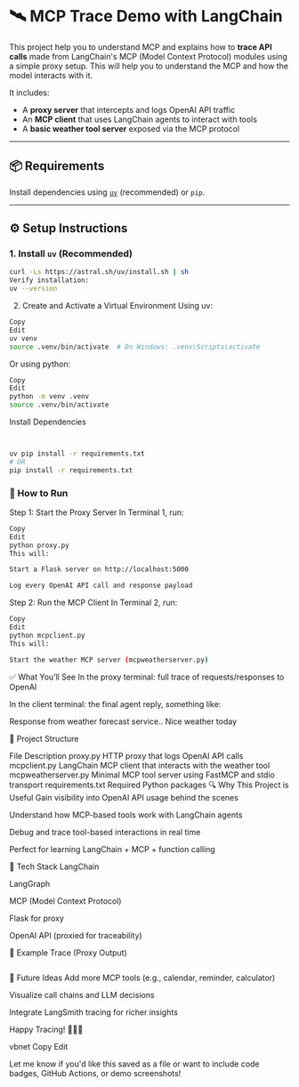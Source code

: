 # 🛰️ MCP Trace Demo with LangChain

This project help you to understand MCP and explains  how  to **trace API calls** made from LangChain's MCP (Model Context Protocol) modules using a simple proxy setup. This will help you to understand the MCP and how the model interacts with it.

It includes:

- A **proxy server** that intercepts and logs OpenAI API traffic
- An **MCP client** that uses LangChain agents to interact with tools
- A **basic weather tool server** exposed via the MCP protocol

---

## 📦 Requirements

Install dependencies using [`uv`](https://github.com/astral-sh/uv) (recommended) or `pip`.

---

## ⚙️ Setup Instructions

### 1. Install `uv` (Recommended)

```bash
curl -Ls https://astral.sh/uv/install.sh | sh
Verify installation:
uv --version
```

2. Create and Activate a Virtual Environment
Using uv:

```bash
Copy
Edit
uv venv
source .venv/bin/activate  # On Windows: .venv\Scripts\activate
```
Or using python:

```bash
Copy
Edit
python -m venv .venv
source .venv/bin/activate
```
Install Dependencies

```bash


uv pip install -r requirements.txt
# OR
pip install -r requirements.txt
```
### 🏃 How to Run


Step 1: Start the Proxy Server
In Terminal 1, run:

```bash
Copy
Edit
python proxy.py
This will:

Start a Flask server on http://localhost:5000

Log every OpenAI API call and response payload
```
Step 2: Run the MCP Client
In Terminal 2, run:

```bash
Copy
Edit
python mcpclient.py
This will:

Start the weather MCP server (mcpweatherserver.py)


```
✅ What You’ll See
In the proxy terminal: full trace of requests/responses to OpenAI

In the client terminal: the final agent reply, something like:

Response from weather forecast service.. Nice weather today

📁 Project Structure

File	Description
proxy.py	HTTP proxy that logs OpenAI API calls
mcpclient.py	LangChain MCP client that interacts with the weather tool
mcpweatherserver.py	Minimal MCP tool server using FastMCP and stdio transport
requirements.txt	Required Python packages
🔍 Why This Project is Useful
Gain visibility into OpenAI API usage behind the scenes

Understand how MCP-based tools work with LangChain agents

Debug and trace tool-based interactions in real time

Perfect for learning LangChain + MCP + function calling

🧠 Tech Stack
LangChain

LangGraph

MCP (Model Context Protocol)

Flask for proxy

OpenAI API (proxied for traceability)

🧪 Example Trace (Proxy Output)
```bash

````

🚀 Future Ideas
Add more MCP tools (e.g., calendar, reminder, calculator)

Visualize call chains and LLM decisions

Integrate LangSmith tracing for richer insights

Happy Tracing! 🧙‍♂️✨

vbnet
Copy
Edit

Let me know if you'd like this saved as a file or want to include code badges, GitHub Actions, or demo screenshots!
